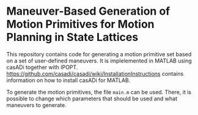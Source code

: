 # Maneuver-Based Generation of Motion Primitives for Motion Planning in State Lattices 

This repository contains code for generating a motion primitive set based on a set of user-defined maneuvers. It is implelemented in MATLAB using casADi together with IPOPT. https://github.com/casadi/casadi/wiki/InstallationInstructions contains information on how to install casADi for MATLAB.

To generate the motion primitives, the file ```main.m``` can be used. There, it is possible to change which parameters that should be used and what maneuvers to generate.


